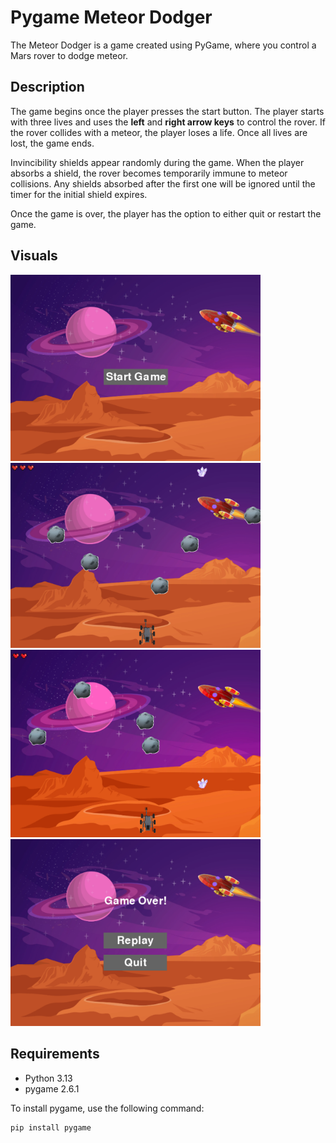 # Pygame Meteor Dodger  
The Meteor Dodger is a game created using PyGame, where you control a Mars rover to dodge meteor.

## Description  
The game begins once the player presses the start button. The player starts with three lives and uses the **left** and **right arrow keys** to control the rover. If the rover collides with a meteor, the player loses a life. Once all lives are lost, the game ends.  

Invincibility shields  appear randomly during the game. When the player absorbs a shield, the rover becomes temporarily immune to meteor collisions. Any shields absorbed after the first one will be ignored until the timer for the initial shield expires.  

Once the game is over, the player has the option to either quit or restart the game.

## Visuals 
<img src="assets/screenshots/img5.png" alt="Game Screenshot" width="400"/>
<img src="assets/screenshots/img2.png" alt="Game Screenshot" width="400"/>
<img src="assets/screenshots/img.png" alt="Game Screenshot" width="400"/>
<img src="assets/screenshots/img4.png" alt="Game Screenshot" width="400"/>

## Requirements  
- Python 3.13  
- pygame 2.6.1  

To install pygame, use the following command:  
```bash  
pip install pygame  
